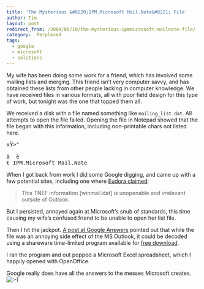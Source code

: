 ```yaml
---
title: 'The Mysterious &#8220;IPM.Microsoft Mail.Note&#8221; File'
author: Tim
layout: post
redirect_from: /2004/08/10/the-mysterious-ipmmicrosoft-mailnote-file/
category:  Perplexed
tags:
  - google
  - microsoft
  - solutions
---
```

My wife has been doing some work for a friend, which has involved some mailing lists and merging. This friend isn&#8217;t very computer savvy, and has obtained these lists from other people lacking in computer knowledge. We have received files in various formats, all with poor field design for this type of work, but tonight was the one that topped them all.

We received a disk with a file named something like `mailing_list.dat`. All attempts to open the file failed. Opening the file in Notepad showed that the file began with this information, including non-printable chars not listed here.

<pre>xŸ>"

ä  è
€ IPM.Microsoft Mail.Note
</pre></p>

When I got back from work I did some Google digging, and came up with a few potential sites, including one where [Eudora claimed][1]:

> This TNEF information [winmail.dat] is unopenable and irrelevant outside of Outlook.

But I persisted, annoyed again at Microsoft&#8217;s snub of standards, this time causing my wife&#8217;s confused friend to be unable to open her list file.

Then I hit the jackpot. [A post at Google Answers][2] pointed out that while the file was an annoying side effect of the MS Outlook, it could be decoded using a shareware time-limited program available for [free download][3].

I ran the program and out popped a Microsoft Excel spreadsheet, which I happily opened with OpenOffice.

Google really does have all the answers to the messes Microsoft creates. <img src="http://timshadel.com/wp-includes/images/smilies/icon_smile.gif" alt=":-)" class="wp-smiley" />

 [1]: http://www.eudora.com/techsupport/kb/1552hq.html
 [2]: http://answers.google.com/answers/threadview?id=370297
 [3]: http://www.biblet.freeserve.co.uk/
